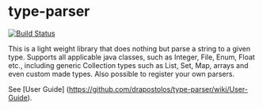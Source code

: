 type-parser
================
[![Build Status](https://travis-ci.org/drapostolos/type-parser.svg?branch=master)](https://travis-ci.org/drapostolos/type-parser)

This is a light weight library that does nothing but parse a string to a given type. 
Supports all applicable java classes, such as Integer, File, Enum, Float etc., including generic Collection types 
such as List, Set, Map, arrays and even custom made types. Also possible to register your own parsers.

See [User Guide] (https://github.com/drapostolos/type-parser/wiki/User-Guide).
